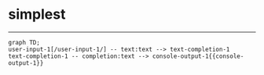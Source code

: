 # simplest
---

```mermaid
graph TD;
user-input-1[/user-input-1/] -- text:text --> text-completion-1
text-completion-1 -- completion:text --> console-output-1{{console-output-1}}
```
